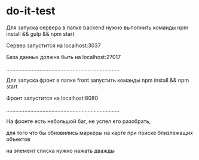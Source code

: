 # do-it-test
Для запуска сервера в папке backend нужно выполнить команды npm install && gulp && npm start

Сервер запустится на localhost:3037

База данных должна быть на localhost:27017

...........................................................................

Для запуска фронт в папке front запустить команды npm install && npm start

Фронт запустится на localhost:8080

...........................................................................

На фронте есть небольшой баг, не успел его разобрать, 

для того что бы обновились маркеры на карте при поиске близлежащих объектов

на элемент списка нужно нажать дважды
